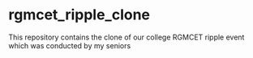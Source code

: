 # rgmcet_ripple_clone
This repository contains the clone of our college RGMCET ripple event which was conducted by my seniors 
